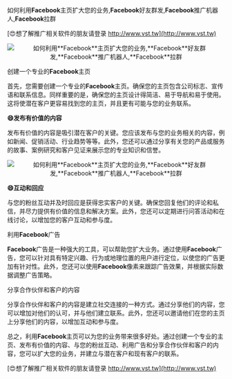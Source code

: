 如何利用**Facebook**主页扩大您的业务,**Facebook**好友群发,**Facebook**推广机器人,**Facebook**拉群

[😍想了解推广相关软件的朋友请登录 http://www.vst.tw](http://www.vst.tw)

 <center><img src="https://vst.tw/MP4/tuiguang/png/8.png" alt="如何利用**Facebook**主页扩大您的业务,**Facebook**好友群发,**Facebook**推广机器人,**Facebook**拉群"></center>

创建一个专业的**Facebook**主页

首先，您需要创建一个专业的**Facebook**主页。确保您的主页包含公司标志、宣传语和联系信息。同样重要的是，确保您的主页设计得简洁、易于导航和易于使用。这将使潜在客户更容易找到您的主页，并且更有可能与您的业务联系。

**😄发布有价值的内容**

发布有价值的内容是吸引潜在客户的关键。您应该发布与您的业务相关的内容，例如新闻、促销活动、行业趋势等等。此外，您还可以通过分享有关您的产品或服务的故事、案例研究和客户见证来展示您的专业知识和信誉。

 <center><img src="https://vst.tw/MP4/tuiguang/png/8.png" alt="如何利用**Facebook**主页扩大您的业务,**Facebook**好友群发,**Facebook**推广机器人,**Facebook**拉群"></center>

**😄互动和回应**

与您的粉丝互动并及时回应是获得忠实客户的关键。确保您回复他们的评论和私信，并尽力提供有价值的信息和解决方案。此外，您还可以定期进行问答活动和在线讨论，以增加您的客户互动和参与度。

利用**Facebook**广告

**Facebook**广告是一种强大的工具，可以帮助您扩大业务。通过使用**Facebook**广告，您可以针对具有特定兴趣、行为或地理位置的用户进行定位，以使您的广告更加有针对性。此外，您还可以使用**Facebook**像素来跟踪广告效果，并根据实际数据调整广告策略。

分享合作伙伴和客户的内容

分享合作伙伴和客户的内容是建立社交连接的一种方式。通过分享他们的内容，您可以增加对他们的认可，并与他们建立联系。此外，您还可以邀请他们在您的主页上分享他们的内容，以增加互动和参与度。

总之，利用**Facebook**主页可以为您的业务带来很多好处。通过创建一个专业的主页、发布有价值的内容、与您的粉丝互动、利用广告和分享合作伙伴和客户的内容，您可以扩大您的业务，并建立与潜在客户和现有客户的联系。

[😍想了解推广相关软件的朋友请登录 http://www.vst.tw](http://www.vst.tw)



